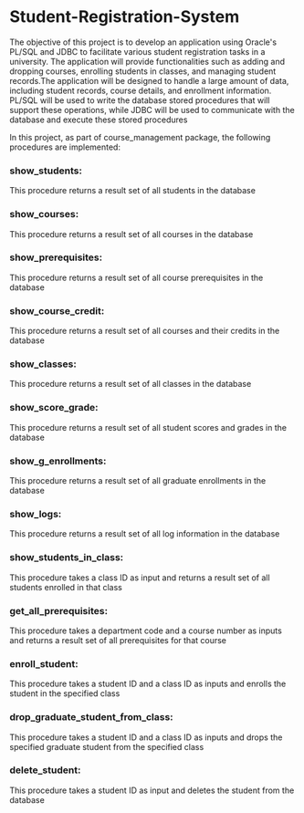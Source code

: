 # Student-Registration-System
The objective of this project is to develop an application using Oracle's PL/SQL and JDBC to
facilitate various student registration tasks in a university. The application will provide
functionalities such as adding and dropping courses, enrolling students in classes, and
managing student records.The application will be designed to handle a large amount of data,
including student records, course details, and enrollment information. PL/SQL will be used to
write the database stored procedures that will support these operations, while JDBC will be
used to communicate with the database and execute these stored procedures

In this project, as part of course_management package, the following procedures are
implemented:
### show_students: 
   This procedure returns a result set of all students in the database
### show_courses: 
   This procedure returns a result set of all courses in the database
### show_prerequisites: 
   This procedure returns a result set of all course prerequisites in the
database
### show_course_credit: 
   This procedure returns a result set of all courses and their credits in the database
### show_classes: 
   This procedure returns a result set of all classes in the database
### show_score_grade: 
   This procedure returns a result set of all student scores and grades in the database
### show_g_enrollments: 
   This procedure returns a result set of all graduate enrollments in the
database
### show_logs: 
   This procedure returns a result set of all log information in the database
### show_students_in_class: 
   This procedure takes a class ID as input and returns a result set of all students enrolled in that class
### get_all_prerequisites: 
   This procedure takes a department code and a course number as
inputs and returns a result set of all prerequisites for that course
### enroll_student: 
   This procedure takes a student ID and a class ID as inputs and enrolls the
    student in the specified class
### drop_graduate_student_from_class: 
   This procedure takes a student ID and a class ID as
    inputs and drops the specified graduate student from the specified class
### delete_student: 
   This procedure takes a student ID as input and deletes the student from the
    database
